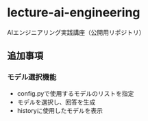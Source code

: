 # lecture-ai-engineering
AIエンジニアリング実践講座（公開用リポジトリ）

## 追加事項
### モデル選択機能
- config.pyで使用するモデルのリストを指定
- モデルを選択し、回答を生成
- historyに使用したモデルを表示
